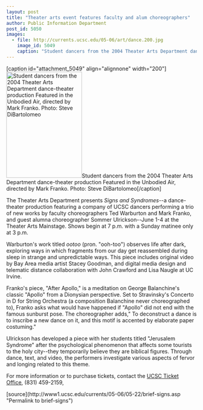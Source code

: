 ```yaml
---
layout: post
title: "Theater arts event features faculty and alum choreographers"
author: Public Information Department
post_id: 5050
images:
  - file: http://currents.ucsc.edu/05-06/art/dance.200.jpg
    image_id: 5049
    caption: "Student dancers from the 2004 Theater Arts Department dance-theater production Featured in the Unbodied Air, directed by Mark Franko. Photo: Steve DiBartolomeo"
---
```


[caption id="attachment_5049" align="alignnone" width="200"]<a href="http://localhost/mysite/wp-content/uploads/2006/05/dance.200.jpg"><img class="size-full wp-image-5049" src="http://localhost/mysite/wp-content/uploads/2006/05/dance.200.jpg" alt="Student dancers from the 2004 Theater Arts Department dance-theater production Featured in the Unbodied Air, directed by Mark Franko. Photo: Steve DiBartolomeo" width="200" height="280" /></a>Student dancers from the 2004 Theater Arts Department dance-theater production Featured in the Unbodied Air, directed by Mark Franko. Photo: Steve DiBartolomeo[/caption]
<a name="content" id="content"></a>
<p>
  The Theater Arts Department presents <i>Signs and Syndromes</i>--a dance-theater production featuring a company of UCSC dancers performing a trio of new works by faculty choreographers Ted Warburton and Mark Franko, and guest alumna choreographer Sommer Ulrickson--June 1-4 at the Theater Arts Mainstage. Shows begin at 7 p.m. with a Sunday matinee only at 3 p.m.
</p>
<p>
  Warburton's work titled <i>ootoo</i> (pron. "ooh-too") observes life after dark, exploring ways in which fragments from our day get reassembled during sleep in strange and unpredictable ways. This piece includes original video by Bay Area media artist Stacey Goodman, and digital media design and telematic distance collaboration with John Crawford and Lisa Naugle at UC Irvine.
</p>
<p>
  Franko's piece, "After Apollo," is a meditation on George Balanchine's classic "Apollo" from a Dionysian perspective. Set to Stravinsky's Concerto in D for String Orchestra (a composition Balanchine never choreographed to), Franko asks what would have happened if "Apollo" did not end with the famous sunburst pose. The choreographer adds," To deconstruct a dance is to inscribe a new dance on it, and this motif is accented by elaborate paper costuming."
</p>
<p>
  Ulrickson has developed a piece with her students titled "Jerusalem Syndrome" after the psychological phenomenon that affects some tourists to the holy city--they temporarily believe they are biblical figures. Through dance, text, and video, the performers investigate various aspects of fervor and longing related to this theme.
</p>
<p>
  For more information or to purchase tickets, contact the <a href="http://events.ucsc.edu/tickets">UCSC Ticket Office</a>, (831) 459-2159,
</p>
[source](http://www1.ucsc.edu/currents/05-06/05-22/brief-signs.asp "Permalink to brief-signs")
